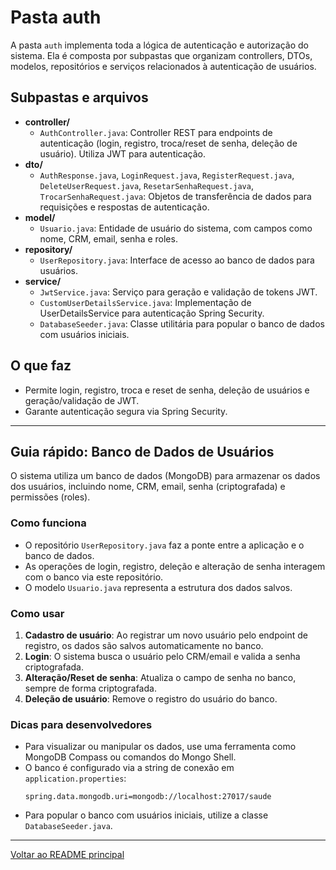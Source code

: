 # Pasta auth

A pasta `auth` implementa toda a lógica de autenticação e autorização do sistema. Ela é composta por subpastas que organizam controllers, DTOs, modelos, repositórios e serviços relacionados à autenticação de usuários.

## Subpastas e arquivos

- **controller/**
  - `AuthController.java`: Controller REST para endpoints de autenticação (login, registro, troca/reset de senha, deleção de usuário). Utiliza JWT para autenticação.
- **dto/**
  - `AuthResponse.java`, `LoginRequest.java`, `RegisterRequest.java`, `DeleteUserRequest.java`, `ResetarSenhaRequest.java`, `TrocarSenhaRequest.java`: Objetos de transferência de dados para requisições e respostas de autenticação.
- **model/**
  - `Usuario.java`: Entidade de usuário do sistema, com campos como nome, CRM, email, senha e roles.
- **repository/**
  - `UserRepository.java`: Interface de acesso ao banco de dados para usuários.
- **service/**
  - `JwtService.java`: Serviço para geração e validação de tokens JWT.
  - `CustomUserDetailsService.java`: Implementação de UserDetailsService para autenticação Spring Security.
  - `DatabaseSeeder.java`: Classe utilitária para popular o banco de dados com usuários iniciais.


## O que faz
- Permite login, registro, troca e reset de senha, deleção de usuários e geração/validação de JWT.
- Garante autenticação segura via Spring Security.

---

## Guia rápido: Banco de Dados de Usuários

O sistema utiliza um banco de dados (MongoDB) para armazenar os dados dos usuários, incluindo nome, CRM, email, senha (criptografada) e permissões (roles).

### Como funciona
- O repositório `UserRepository.java` faz a ponte entre a aplicação e o banco de dados.
- As operações de login, registro, deleção e alteração de senha interagem com o banco via este repositório.
- O modelo `Usuario.java` representa a estrutura dos dados salvos.

### Como usar
1. **Cadastro de usuário**: Ao registrar um novo usuário pelo endpoint de registro, os dados são salvos automaticamente no banco.
2. **Login**: O sistema busca o usuário pelo CRM/email e valida a senha criptografada.
3. **Alteração/Reset de senha**: Atualiza o campo de senha no banco, sempre de forma criptografada.
4. **Deleção de usuário**: Remove o registro do usuário do banco.

### Dicas para desenvolvedores
- Para visualizar ou manipular os dados, use uma ferramenta como MongoDB Compass ou comandos do Mongo Shell.
- O banco é configurado via a string de conexão em `application.properties`:
  ```
  spring.data.mongodb.uri=mongodb://localhost:27017/saude
  ```
- Para popular o banco com usuários iniciais, utilize a classe `DatabaseSeeder.java`.

---

[Voltar ao README principal](../../../../../../README.md)

